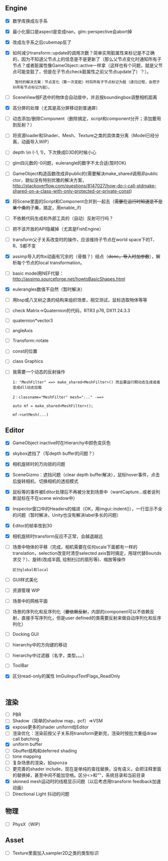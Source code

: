 

## Engine

- [x] 数学库换成左手系

- [x] 最小化窗口是aspect是变成nan，glm::perspective会abort掉

- [x] 改成左手系之后cubemap反了

- [x] 如何减少transform::update的调用次数？简单实用脏属性来标记是不正确的，因为不知道父节点上的信息是不是更新了（那么父节点变化时通知所有子节点？或者脏属性像GameObject::active一样拿（这样也有个问题，就是父节点可能变脏了，但是在子节点check脏属性之前父节点update了）？）。

      ​	暂时的解决方案：节点变化（第一次变脏）时将所有子节点标记为脏（递归过程，会把子孙所有节点标记为脏）。

- [ ] SceneView按F选中的物体会自动居中，并且按boundingbox调整相机距离

- [x] 高分屏的处理（尤其是高分屏移动到普通屏）

- [ ] 动态添加/删除Component（删除搞定，script和component分开；添加要用到反射？）

- [ ] 将资源loader和Shader、Mesh、Texture之类的具体类分离（Model已经分离，动画导入WIP）

- [ ] depth \in (-1, 1)，下次换成D3D的时候小心

- [ ] glm四元数的-0问题，eulerangle的数字不太合适(暂时OK)

- [ ] GameObject构造函数改成非public的(需要解决make_shared调用非public ctor，貌似没有特别优雅的解决方案，http://stackoverflow.com/questions/8147027/how-do-i-call-stdmake-shared-on-a-class-with-only-protected-or-private-const)

- [x] 将Scene里面的Script和Component合并到一起去（~~需要在运行时知道是不是某个类的子类~~，搞定，用enable_if)

- [ ] 不依赖代码生成和外部工具的（自动）反射可行吗？

- [ ] 把不该开放的API隐藏掉（尤其是FishEngine）

- [ ] transform父子关系改变时的操作，应该维持子节点在world space下的T、R、S都不变

- [x] assimp导入的fbx动画有冗余的（骨骼？）结点（~~done，导入时加参数~~），解析每个节点的local transformation。

- [ ] basic model用NEF代替：http://assimp.sourceforge.net/howtoBasicShapes.html

- [x] eulerangles数值不自然（暂时解决）

- [ ] 用bsp或八叉树之类的结构来组织场景，相交测试，鼠标选取物体等等

- [ ] check Matrix->Quaternion的代码，RTR3 p76, DX11 24.3.3

- [ ] quaternion*vector3

- [ ] angleAxis

- [ ] Transform::rotate

- [ ] const的位置

- [ ] class Graphics

- [ ] 我需要一个动态的反射操作

      1: "MeshFilter" ==> make_shared<MeshFilter>() 而且要运行期动态生成或者变成dll动态加载

      2：classname="MeshFilter" mesh="..." -==> 

      auto mf = make_shared<MeshFilter>();

      mf->setMesh(...)

## Editor

- [x] GameObject inactive时在Hierarchy中颜色变灰色

- [x] skybox遮挡了（写depth buffer的问题？）

- [x] 相机旋转时的万向锁的问题

- [x] SceneGizmo：遮挡问题（clear depth buffer解决），鼠标hover事件，点击后旋转相机、切换相机的透视模式

- [x] 鼠标等的事件被Editor处理后不再被分发到场景中（wantCapture...或者说判断鼠标在不在scene window中）

- [x] Inspector窗口中的Headers的缩进（OK，用imgui::indent()），一行显示不全的问题（暂时解决，Unity也没有解决label多长的问题）

- [x] Editor的帧率改到30

- [x] 相机旋转时transform反应不正常，会越退越远

- [ ] 场景中物体的平移（完成，相机需要在任何scale下面都有一样的translation，selection改变时清空selected axis暂时搞定，用球代替Bounds求交？）、旋转(改成半圆, 绘制扫过的扇形等)、缩放等操作

      区分global和local

- [ ] GUI样式美化

- [ ] 资源管理 WIP

- [ ] 场景中的网格平面

- [ ] 场景的序列化和反序列化（~~要依赖反射~~，内部的component可以不依赖反射，直接手写序列化，但是user defined的类需要反射来做自动序列化和反序列化）

- [ ] Docking GUI

- [ ] hierarchy中的方向键的移动

- [ ] hierarchy中过滤器（名字，类型。。。）

- [ ] ToolBar

- [x] 区分read-only的属性 ImGuiInputTextFlags_ReadOnly

      ​



## 渲染

- [ ] PBR
- [ ] Shadow（简单的shadow map，pcf）=>VSM
- [x] expose更多的shader uniform给Editor
- [ ] 渲染优化：渲染前按父子关系将transform更新完，渲染时按批次重组draw call batching
- [x] uniform buffer
- [ ] Gbuffer结构和deferred shading
- [ ] tone mapping
- [ ] 复杂场景的渲染，如sponza
- [ ] 更完善的shader include，现在是单纯的查找替换，没有语义，会把注释里面的替换掉，甚至中间不能加空格。区分<>和""，系统目录和当前目录
- [x] skinned mesh运动时的线框显示问题（以后考虑用transform feedback加速动画）
- [ ] Directional Light 抖动的问题

## 物理

- [ ] PhysX（WIP）



## Asset

- [ ] Texture里面加入sampler2D之类的类型标识

